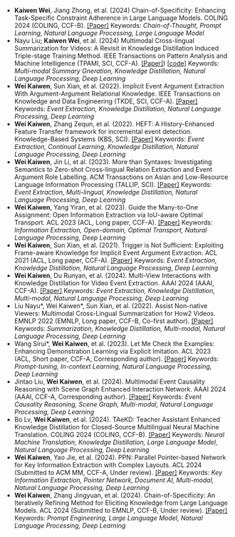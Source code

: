 - **Kaiwen Wei**, Jiang Zhong, et al. (2024) Chain-of-Specificity: Enhancing Task-Specific Constraint Adherence in Large Language Models. COLING 2024 (COLING, CCF-B). [[Paper]](https://arxiv.org/abs/2402.15526)  Keywords: *Chain-of-Thought, Prompt Learning, Natural Language Processing, Large Language Model* 
- Nayu Liu; **Kaiwen Wei**, et al. (2024) Multimodal Cross-lingual Summarization for Videos: A Revisit in Knowledge Distillation Induced Triple-stage Training Method. IEEE Transactions on Pattern Analysis and Machine Intelligence (TPAMI, SCI, CCF-A). [[Paper]](https://ieeexplore.ieee.org/document/10643687)) [[code]](https://github.com/fchest/DKDSSD) Keywords: *Multi-modal Summary Gneration, Knowledge Distillation, Natural Language Processing, Deep Learning* 
- **Wei Kaiwen**, Sun Xian, et al. (2022). Implicit Event Argument Extraction With Argument-Argument Relational Knowledge. IEEE Transactions on Knowledge and Data Engineering (TKDE, SCI, CCF-A). [[Paper]](https://link-to-tkde-article-2022) Keywords: *Event Extraction, Knowledge Distillation, Natural Language Processing, Deep Learning* 
- **Wei Kaiwen**, Zhang Zequn, et al. (2022). HEFT: A History-Enhanced Feature Transfer framework for incremental event detection. Knowledge-Based Systems (KBS, SCI). [[Paper]](https://link-to-kbs-article-2022) Keywords: *Event Extraction, Continual Learning, Knowledge Distillation, Natural Language Processing, Deep Learning* 
- **Wei Kaiwen**, Jin Li, et al. (2023). More than Syntaxes: Investigating Semantics to Zero-shot Cross-lingual Relation Extraction and Event Argument Role Labelling. ACM Transactions on Asian and Low-Resource Language Information Processing (TALLIP, SCI). [[Paper]](https://link-to-tallip-article-2023) Keywords: *Event Extraction, Multi-lingual, Knowledge Distillation, Natural Language Processing, Deep Learning* 
- **Wei Kaiwen**, Yang Yiran, et al. (2023). Guide the Many-to-One Assignment: Open Information Extraction via IoU-aware Optimal Transport. ACL 2023 (ACL, Long paper, CCF-A). [[Paper]](https://link-to-acl-article-2023) Keywords: *Information Extraction, Open-domain, Optimal Transport, Natural Language Processing, Deep Learning* 
- **Wei Kaiwen**, Sun Xian, et al. (2021). Trigger is Not Sufficient: Exploiting Frame-aware Knowledge for Implicit Event Argument Extraction. ACL 2021 (ACL, Long paper, CCF-A). [[Paper]](https://link-to-acl-article-2021) Keywords: *Event Extraction, Knowledge Distillation, Natural Language Processing, Deep Learning* 
- **Wei Kaiwen**, Du Runyan, et al. (2024). Multi-View Interactions with Knowledge Distillation for Video Event Extraction. AAAI 2024 (AAAI, CCF-A). [[Paper]](https://link-to-aaai-article-2024) Keywords: *Event Extraction, Knowledge Distillation, Multi-modal, Natural Language Processing, Deep Learning* 
- Liu Nayu*, Wei Kaiwen*, Sun Xian, et al. (2022). Assist Non-native Viewers: Multimodal Cross-Lingual Summarization for How2 Videos. EMNLP 2022 (EMNLP, Long paper, CCF-B, Co-first author). [[Paper]](https://link-to-emnlp-article-2022) Keywords: *Summarization, Knowledge Distillation, Multi-modal, Natural Language Processing, Deep Learning* 
- Wang Sirui*, **Wei Kaiwen**, et al. (2023). Let Me Check the Examples: Enhancing Demonstration Learning via Explicit Imitation. ACL 2023 (ACL, Short paper, CCF-A, Corresponding author). [[Paper]](https://link-to-acl-article-2023) Keywords: *Prompt-tuning, In-context Learning, Natural Language Processing, Deep Learning* 
- Jintao Liu, **Wei Kaiwen**, et al. (2024). Multimodal Event Causality Reasoning with Scene Graph Enhanced Interaction Network. AAAI 2024 (AAAI, CCF-A, Corresponding author). [[Paper]](https://link-to-aaai-article-2024) Keywords: *Event Causality Reasoning, Scene Graph, Multi-modal, Natural Language Processing, Deep Learning* 
- Bo Lv, **Wei Kaiwen**, et al. (2024). TAeKD: Teacher Assistant Enhanced Knowledge Distillation for Closed-Source Multilingual Neural Machine Translation. COLING 2024 (COLING, CCF-B). [[Paper]](https://link-to-coling-article-2024) Keywords: *Neural Machine Translation, Knowledge Distillation, Large Language Model, Natural Language Processing, Deep Learning* 
- **Wei Kaiwen**, Yao Jie, et al. (2024). PPN: Parallel Pointer-based Network for Key Information Extraction with Complex Layouts. ACL 2024 (Submitted to ACM MM, CCF-A, Under review). [[Paper]](https://link-to-acl-article-2024-under-review) Keywords: *Key Information Extraction, Pointer Network, Document AI, Multi-modal, Natural Language Processing, Deep Learning* 
- **Wei Kaiwen**, Zhang Jingyuan, et al. (2024). Chain-of-Specificity: An Iteratively Refining Method for Eliciting Knowledge from Large Language Models. ACL 2024 (Submitted to EMNLP, CCF-B, Under review). [[Paper]](https://link-to-acl-article-2024-under-review) Keywords: *Prompt Engineering, Large Language Model, Natural Language Processing, Deep Learning*


